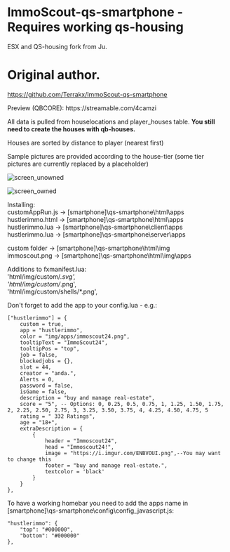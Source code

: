 # ImmoScout-qs-smartphone - <b>Requires working qs-housing</b>

ESX and QS-housing fork from Ju.

# Original author.

https://github.com/Terrakx/ImmoScout-qs-smartphone

<p>Preview (QBCORE): https://streamable.com/4camzi</p>

<p>All data is pulled from houselocations and player_houses table. <b>You still need to create the houses with qb-houses.</b></p>
<p>Houses are sorted by distance to player (nearest first)</p>
<p>Sample pictures are provided according to the house-tier (some tier pictures are currently replaced by a placeholder)</p>

![screen_unowned](https://user-images.githubusercontent.com/28263145/205501994-8f5e4f26-21d7-43b8-9c5d-e196b8154c23.png)

![screen_owned](https://user-images.githubusercontent.com/28263145/205501995-c905c14e-2c72-4e7e-82f3-8b1f85e3a957.png)

Installing:<br>
customAppRun.js   ->  [smartphone]\qs-smartphone\html\apps<br>
hustlerimmo.html  ->  [smartphone]\qs-smartphone\html\apps<br>
hustlerimmo.lua   ->  [smartphone]\qs-smartphone\client\apps<br>
hustlerimmo.lua   ->  [smartphone]\qs-smartphone\server\apps<br>

custom folder     ->  [smartphone]\qs-smartphone\html\img<br>
immoscout.png     ->  [smartphone]\qs-smartphone\html\img\apps<br>

Additions to fxmanifest.lua:<br>
    'html/img/custom/*.svg',<br>
    'html/img/custom/*.png',<br>
    'html/img/custom/shells/*.png',<br>

Don't forget to add the app to your config.lua - e.g.:

    ["hustlerimmo"] = {
        custom = true,
        app = "hustlerimmo",
        color = "img/apps/immoscout24.png",
        tooltipText = "ImmoScout24",
        tooltipPos = "top",
        job = false,
        blockedjobs = {},
        slot = 44,
        creator = "anda.",
        Alerts = 0,
        password = false,
        isGame = false,
        description = "buy and manage real-estate",
        score = "5", -- Options: 0, 0.25, 0.5, 0.75, 1, 1.25, 1.50, 1.75, 2, 2.25, 2.50, 2.75, 3, 3.25, 3.50, 3.75, 4, 4.25, 4.50, 4.75, 5
        rating = " 332 Ratings",
        age = "18+",
        extraDescription = {
            {
                header = "Immoscout24",
                head = "Immoscout24!",
                image = "https://i.imgur.com/ENBVOUI.png",--You may want to change this
                footer = "buy and manage real-estate.",
                textcolor = 'black'
            }
        }
    },

To have a working homebar  you need to add the apps name in [smartphone]\qs-smartphone\config\config_javascript.js:

    "hustlerimmo": {
        "top": "#000000",
        "bottom": "#000000"
    },

